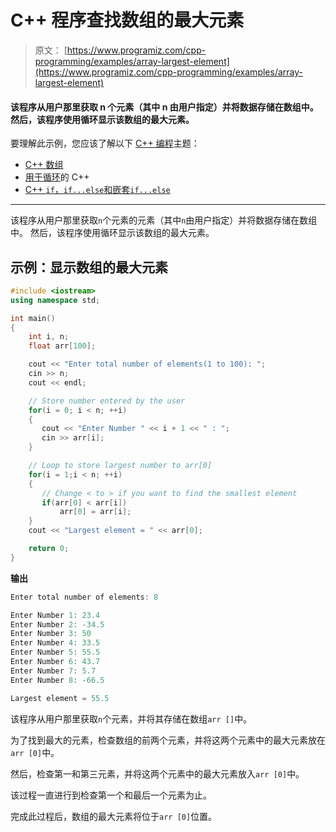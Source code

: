 # C++ 程序查找数组的最大元素

> 原文： [https://www.programiz.com/cpp-programming/examples/array-largest-element](https://www.programiz.com/cpp-programming/examples/array-largest-element)

#### 该程序从用户那里获取 n 个元素（其中 n 由用户指定）并将数据存储在数组中。 然后，该程序使用循环显示该数组的最大元素。

要理解此示例，您应该了解以下 [C++ 编程](/cpp-programming "C++ tutorial")主题：

*   [C++ 数组](/cpp-programming/arrays)
*   [用于循环](/cpp-programming/for-loop)的 C++ 
*   [C++ `if`，`if...else`和嵌套`if...else`](/cpp-programming/if-else)

* * *

该程序从用户那里获取`n`个元素的元素（其中`n`由用户指定）并将数据存储在数组中。 然后，该程序使用循环显示该数组的最大元素。

## 示例：显示数组的最大元素

```cpp
#include <iostream>
using namespace std;

int main()
{
    int i, n;
    float arr[100];

    cout << "Enter total number of elements(1 to 100): ";
    cin >> n;
    cout << endl;

    // Store number entered by the user
    for(i = 0; i < n; ++i)
    {
       cout << "Enter Number " << i + 1 << " : ";
       cin >> arr[i];
    }

    // Loop to store largest number to arr[0]
    for(i = 1;i < n; ++i)
    {
       // Change < to > if you want to find the smallest element
       if(arr[0] < arr[i])
           arr[0] = arr[i];
    }
    cout << "Largest element = " << arr[0];

    return 0;
} 
```

**输出**

```cpp
Enter total number of elements: 8

Enter Number 1: 23.4
Enter Number 2: -34.5
Enter Number 3: 50
Enter Number 4: 33.5
Enter Number 5: 55.5
Enter Number 6: 43.7
Enter Number 7: 5.7
Enter Number 8: -66.5

Largest element = 55.5 
```

该程序从用户那里获取`n`个元素，并将其存储在数组`arr []`中。

为了找到最大的元素，检查数组的前两个元素，并将这两个元素中的最大元素放在`arr [0]`中。

然后，检查第一和第三元素，并将这两个元素中的最大元素放入`arr [0]`中。

该过程一直进行到检查第一个和最后一个元素为止。

完成此过程后，数组的最大元素将位于`arr [0]`位置。